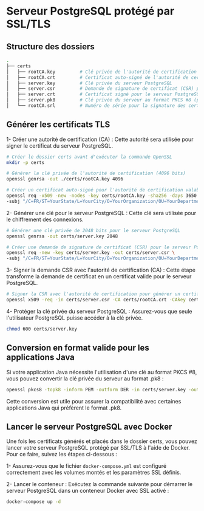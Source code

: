 # Serveur PostgreSQL protégé par SSL/TLS

## Structure des dossiers

```bash
.
├── certs
│   ├── rootCA.key         # Clé privée de l'autorité de certification (CA)
│   ├── rootCA.crt         # Certificat auto-signé de l'autorité de certification
│   ├── server.key         # Clé privée du serveur PostgreSQL
│   ├── server.csr         # Demande de signature de certificat (CSR) pour le serveur PostgreSQL
│   ├── server.crt         # Certificat signé pour le serveur PostgreSQL
│   ├── server.pk8         # Clé privée du serveur au format PKCS #8 (pour applications Java)
│   └── rootCA.srl         # Numéro de série pour la signature des certificats (généré automatiquement)
```

## Générer les certificats TLS

1- Créer une autorité de certification (CA) : Cette autorité sera utilisée pour signer le certificat du serveur PostgreSQL.

```bash
# Créer le dossier certs avant d'exécuter la commande OpenSSL
mkdir -p certs

# Générer la clé privée de l'autorité de certification (4096 bits)
openssl genrsa -out ./certs/rootCA.key 4096

# Créer un certificat auto-signé pour l'autorité de certification valable 10 ans (3650 jours)
openssl req -x509 -new -nodes -key certs/rootCA.key -sha256 -days 3650 -out certs/rootCA.crt \
-subj "/C=FR/ST=YourState/L=YourCity/O=YourOrganization/OU=YourDepartment/CN=localhost"
```

2- Générer une clé pour le serveur PostgreSQL : Cette clé sera utilisée pour le chiffrement des connexions.

```bash
# Générer une clé privée de 2048 bits pour le serveur PostgreSQL
openssl genrsa -out certs/server.key 2048

# Créer une demande de signature de certificat (CSR) pour le serveur PostgreSQL
openssl req -new -key certs/server.key -out certs/server.csr \
-subj "/C=FR/ST=YourState/L=YourCity/O=YourOrganization/OU=YourDepartment/CN=localhost"
```

3- Signer la demande CSR avec l'autorité de certification (CA) : Cette étape transforme la demande de certificat en un certificat valide pour le serveur PostgreSQL.

```bash
# Signer la CSR avec l'autorité de certification pour générer un certificat valide pendant 1 an (365 jours)
openssl x509 -req -in certs/server.csr -CA certs/rootCA.crt -CAkey certs/rootCA.key -CAcreateserial -out certs/server.crt -days 365 -sha256
```

4- Protéger la clé privée du serveur PostgreSQL : Assurez-vous que seule l'utilisateur PostgreSQL puisse accéder à la clé privée.

```bash
chmod 600 certs/server.key
```

## Conversion en format valide pour les applications Java

Si votre application Java nécessite l'utilisation d'une clé au format PKCS #8, vous pouvez convertir la clé privée du serveur au format .pk8 :

```bash
openssl pkcs8 -topk8 -inform PEM -outform DER -in certs/server.key -out certs/server.pk8 -nocrypt
```

Cette conversion est utile pour assurer la compatibilité avec certaines applications Java qui préfèrent le format .pk8.

## Lancer le serveur PostgreSQL avec Docker

Une fois les certificats générés et placés dans le dossier certs, vous pouvez lancer votre serveur PostgreSQL protégé par SSL/TLS à l'aide de Docker. Pour ce faire, suivez les étapes ci-dessous :

1- Assurez-vous que le fichier `docker-compose.yml` est configuré correctement avec les volumes montés et les paramètres SSL définis.

2- Lancer le conteneur : Exécutez la commande suivante pour démarrer le serveur PostgreSQL dans un conteneur Docker avec SSL activé :

```bash
docker-compose up -d
```
